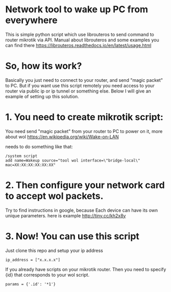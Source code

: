 # Network tool to wake up PC from everywhere
This is simple python script which use librouteros to send command to router mikrotik via API.
Manual about librouteros and some examples you can find there https://librouteros.readthedocs.io/en/latest/usage.html

# So, how its work?
Basically you just need to connect to your router, and send "magic packet" to PC.
But if you want use this script remotely you need access to your router via public ip or ip tunnel or something else.
Below I will give an example of setting up this solution.

# 1. You need to create mikrotik script:
You need send "magic packet" from your router to PC to power on it, more about wol  https://en.wikipedia.org/wiki/Wake-on-LAN

needs to do something like that:
```
/system script
add name=Wakeup source="tool wol interface=\"bridge-local\" mac=XX:XX:XX:XX:XX:XX"
```
# 2. Then configure your network card to accept wol packets.

Try to find instructions in google, because Each device can have its own unique parameters. here is example http://tiny.cc/kh2x8y

# 3. Now! You can use this script
Just clone this repo and setup your ip address

```
ip_address = ["x.x.x.x"]
```
If you already have scripts on your mikrotik router. Then you need to specify {id} that corresponds to your wol script.

```
params = {'.id': '*1'}
```

